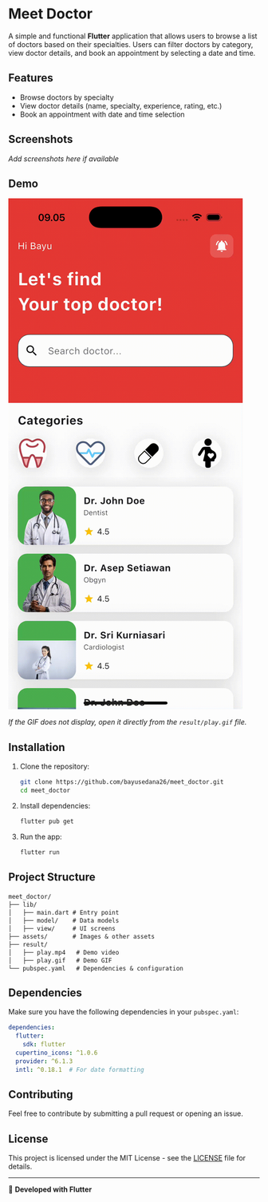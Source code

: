 # Meet Doctor

A simple and functional **Flutter** application that allows users to browse a list of doctors based on their specialties. Users can filter doctors by category, view doctor details, and book an appointment by selecting a date and time.

## Features
- Browse doctors by specialty
- View doctor details (name, specialty, experience, rating, etc.)
- Book an appointment with date and time selection

## Screenshots
_Add screenshots here if available_

## Demo

![Demo](result/play.gif)

_If the GIF does not display, open it directly from the `result/play.gif` file._

## Installation

1. Clone the repository:
   ```bash
   git clone https://github.com/bayusedana26/meet_doctor.git
   cd meet_doctor
   ```
2. Install dependencies:
   ```bash
   flutter pub get
   ```
3. Run the app:
   ```bash
   flutter run
   ```

## Project Structure
```plaintext
meet_doctor/
├── lib/
│   ├── main.dart # Entry point
│   ├── model/    # Data models
│   ├── view/     # UI screens
├── assets/       # Images & other assets
├── result/
│   ├── play.mp4   # Demo video
│   ├── play.gif   # Demo GIF
└── pubspec.yaml   # Dependencies & configuration
```

## Dependencies
Make sure you have the following dependencies in your `pubspec.yaml`:
```yaml
dependencies:
  flutter:
    sdk: flutter
  cupertino_icons: ^1.0.6
  provider: ^6.1.3
  intl: ^0.18.1  # For date formatting
```

## Contributing
Feel free to contribute by submitting a pull request or opening an issue.

## License
This project is licensed under the MIT License - see the [LICENSE](LICENSE) file for details.

---
🚀 **Developed with Flutter**